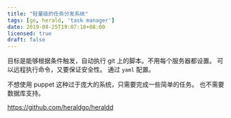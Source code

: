 ```yaml
---
title: "轻量级的任务分发系统"
tags: [go, herald, 'task manager']
date: 2019-08-25T19:07:18+08:00
licensed: true
draft: false
---
```


目标是能够根据条件触发，自动执行 git 上的脚本。不用每个服务器都设置。
可以远程执行命令，又要保证安全性。
通过 `yaml` 配置。

不想使用 puppet 这种过于庞大的系统，只需要完成一些简单的任务。
也不需要数据库支持。

<https://github.com/heraldgo/heraldd>
